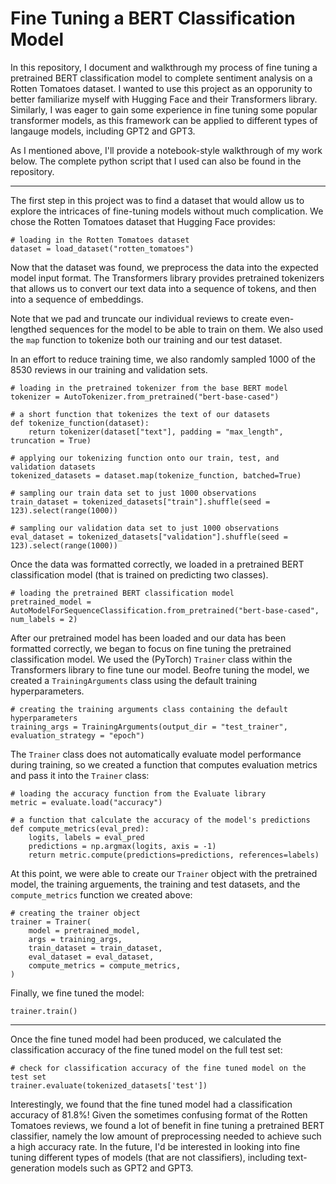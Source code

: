 # Fine Tuning a BERT Classification Model

In this repository, I document and walkthrough my process of fine tuning a pretrained BERT classification model to complete sentiment analysis on a Rotten Tomatoes dataset. I wanted to use this project as an opporunity to better familiarize myself with Hugging Face and their Transformers library. Similarly, I was eager to gain some experience in fine tuning some popular transformer models, as this framework can be applied to different types of langauge models, including GPT2 and GPT3. 

As I mentioned above, I'll provide a notebook-style walkthrough of my work below. The complete python script that I used can also be found in the repository. 

***

The first step in this project was to find a dataset that would allow us to explore the intricaces of fine-tuning models without much complication. We chose the Rotten Tomatoes dataset that Hugging Face provides:

```
# loading in the Rotten Tomatoes dataset
dataset = load_dataset("rotten_tomatoes")
```

Now that the dataset was found, we preprocess the data into the expected model input format. The Transformers library provides pretrained tokenizers that allows us to convert our text data into a sequence of tokens, and then into a sequence of embeddings.

Note that we pad and truncate our individual reviews to create even-lengthed sequences for the model to be able to train on them. We also used the `map` function to tokenize both our training and our test dataset.

In an effort to reduce training time, we also randomly sampled 1000 of the 8530 reviews in our training and validation sets. 

```
# loading in the pretrained tokenizer from the base BERT model
tokenizer = AutoTokenizer.from_pretrained("bert-base-cased")

# a short function that tokenizes the text of our datasets
def tokenize_function(dataset):
    return tokenizer(dataset["text"], padding = "max_length", truncation = True)

# applying our tokenizing function onto our train, test, and validation datasets
tokenized_datasets = dataset.map(tokenize_function, batched=True)

# sampling our train data set to just 1000 observations
train_dataset = tokenized_datasets["train"].shuffle(seed = 123).select(range(1000))

# sampling our validation data set to just 1000 observations
eval_dataset = tokenized_datasets["validation"].shuffle(seed = 123).select(range(1000))
```

Once the data was formatted correctly, we loaded in a pretrained BERT classification model (that is trained on predicting two classes). 

```
# loading the pretrained BERT classification model
pretrained_model = AutoModelForSequenceClassification.from_pretrained("bert-base-cased", num_labels = 2)
```

After our pretrained model has been loaded and our data has been formatted correctly, we began to focus on fine tuning the pretrained classification model. We used the (PyTorch) `Trainer` class within the Transformers library to fine tune our model. Beofre tuning the model, we created a `TrainingArguments` class using the default training hyperparameters. 

```
# creating the training arguments class containing the default hyperparameters
training_args = TrainingArguments(output_dir = "test_trainer", evaluation_strategy = "epoch")
```

The `Trainer` class does not automatically evaluate model performance during training, so we created a function that computes evaluation metrics and pass it into the `Trainer` class:

```
# loading the accuracy function from the Evaluate library
metric = evaluate.load("accuracy")

# a function that calculate the accuracy of the model's predictions
def compute_metrics(eval_pred):
    logits, labels = eval_pred
    predictions = np.argmax(logits, axis = -1)
    return metric.compute(predictions=predictions, references=labels)
```

At this point, we were able to create our `Trainer` object with the pretrained model, the training arguements, the training and test datasets, and the `compute_metrics` function we created above:

```
# creating the trainer object
trainer = Trainer(
    model = pretrained_model,
    args = training_args,
    train_dataset = train_dataset,
    eval_dataset = eval_dataset,
    compute_metrics = compute_metrics,
)
```

Finally, we fine tuned the model:

```
trainer.train()
```

***

Once the fine tuned model had been produced, we calculated the classification accuracy of the fine tuned model on the full test set:

```
# check for classification accuracy of the fine tuned model on the test set
trainer.evaluate(tokenized_datasets['test'])
```

Interestingly, we found that the fine tuned model had a classification accuracy of 81.8%! Given the sometimes confusing format of the Rotten Tomatoes reviews, we found a lot of benefit in fine tuning a pretrained BERT classifier, namely the low amount of preprocessing needed to achieve such a high accuracy rate. In the future, I'd be interested in looking into fine tuning different types of models (that are not classifiers), including text-generation models such as GPT2 and GPT3. 
